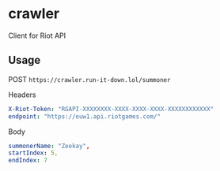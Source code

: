 # crawler
Client for Riot API

## Usage
POST `https://crawler.run-it-down.lol/summoner`

Headers
```yaml
X-Riot-Token: "RGAPI-XXXXXXXX-XXXX-XXXX-XXXX-XXXXXXXXXXXX"
endpoint: "https://euw1.api.riotgames.com/"
```

Body
```yaml
summonerName: "Zeekay",
startIndex: 5,
endIndex: 7
```
